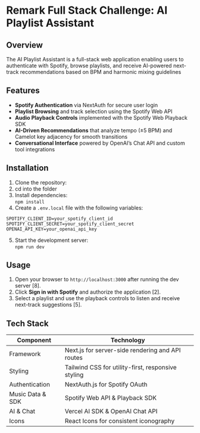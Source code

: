 # Remark Full Stack Challenge: AI Playlist Assistant

## Overview  
The AI Playlist Assistant is a full-stack web application enabling users to authenticate with Spotify, browse playlists, and receive AI-powered next-track recommendations based on BPM and harmonic mixing guidelines 

## Features  
- **Spotify Authentication** via NextAuth for secure user login   
- **Playlist Browsing** and track selection using the Spotify Web API   
- **Audio Playback Controls** implemented with the Spotify Web Playback SDK   
- **AI-Driven Recommendations** that analyze tempo (±5 BPM) and Camelot key adjacency for smooth transitions  
- **Conversational Interface** powered by OpenAI’s Chat API and custom tool integrations   

## Installation  
1. Clone the repository:
2. cd into the folder
3. Install dependencies:  
  `npm install`
4. Create a `.env.local` file with the following variables:  
```
SPOTIFY_CLIENT_ID=your_spotify_client_id
SPOTIFY_CLIENT_SECRET=your_spotify_client_secret
OPENAI_API_KEY=your_openai_api_key
```
5. Start the development server:  
`npm run dev`

## Usage  
1. Open your browser to `http://localhost:3000` after running the dev server [8].  
2. Click **Sign in with Spotify** and authorize the application [2].  
3. Select a playlist and use the playback controls to listen and receive next-track suggestions [5].  

## Tech Stack  
| Component          | Technology                                                          |
|--------------------|---------------------------------------------------------------------|
| Framework          | Next.js for server-side rendering and API routes                    |
| Styling            | Tailwind CSS for utility-first, responsive styling                  |
| Authentication     | NextAuth.js for Spotify OAuth                                       |
| Music Data & SDK   | Spotify Web API & Playback SDK                                      |
| AI & Chat          | Vercel AI SDK & OpenAI Chat API                                     |
| Icons              | React Icons for consistent iconography                              |


